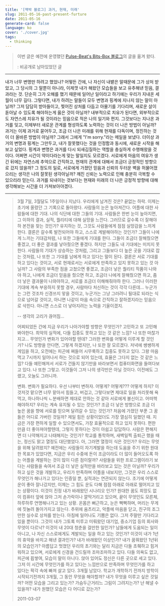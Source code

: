 ```yaml
---
title: '[맥박 블로그] 과거, 현재, 미래'
slug: 2011-05-16-past-present-furture
date: 2011-05-16
generate-card: false
language: ko
cover: './cover.jpg'
tags:
  - thinking
---
```


> 이번 글은 예전에 운영했던 [Pulse-Beat's Bits-Box 블로그](https://pulsebeat.tistory.com/)의 글을 옮겨 왔다.
>
> : 비공개로 남아있었던 글

---

내가 너무 변명만 하려고 했었나? 어떻든 간에, 나 자신이 내뱉은 말때문에 그가 상처 받았고, 그 당시의 그 말뿐이 아니라, 이제껏 내가 해왔던 모습들을 보고 유추해낸 믿음, 결과라는 것. 단순히 그가 오해를 했기 때문에 일어난 일이라고 하기에는 우리가 지내온 세월이 너무 길다. 그렇다면, 내가 하려는 말들이 모두 변명과 핑계에 지나지 않는 말이 아닐까? 그저 담담히 받아들이고, 찢어진 상처를 다듬고 아물기를 기다리며, 새로운 살이 돋아날 수 있도록 해야하는게 옳은 것이 아닐까? 내부적으로 치유가 된다면, 외부적으로도 자연스레 치유가 될 것이라는 믿음으로 적은 나의 일기와 편지. 그것보다는 지나온 과거를 잊고, 이제부터 새로운 관계를 형성하도록 노력하는 것이 더 나은 방법이 아닐까? 과거는 이제 과거로 묻어두고, 조금 더 나은 미래를 위해 현재를 다독이며, 정진하는 것이 더 올바른 방법이 아닐까?
그래서 그에게 "I'm sorry."라는 메일을 보냈다. 더이상 과거의 변명과 핑계는 그만두고, 내가 잘못했다는 것을 인정함과 동시에, 새로운 시작을 해보고 싶었다. 핑계과 변명은 과거를 다시 되새김질하는 역할을 충실하게 수행해왔을 것이다. 어쩌면 시간이 약이다라는게 맞는 말일지도 모르겠다. 서로에게 마음의 여유가 생긴 뒤에는 자연스레 추억으로 간직하고, 현재의 관계에 대해서 조금더 긍정적인 방향으로 갔지 않을까? 그 정도의 일로, 서로에게 가졌던 믿음과 신뢰의 두터운 벽을 허물어졌으리는 생각은 나의 잘못된 생각아닐까? 깨진 신뢰는 노력으로 인해 충분히 극복할 수 있으리라 믿는다. 과거를 되내이는 것보다는 현재와 미래의 더 나은 긍정적 방향에 대해 생각해보는 시간을 더 가져보아야겠다.

---

> 3월 7일, 3월달도 1주일이나 지났다. 우리에게 남겨진 것은? 끝없는 하락. 이제는 초기에 올렸던 그 기록으로 돌아왔다. 사람들의 눈은 높아져간다. 어플에 대한 사람들에 대한 기대. 나의 식단에 대한 그들의 기대. 사람들은 한번 눈이 높아지면, 그 이하의 결과, 실적, 퀄리티에 대해 실망을 느낀다. 그러므로 갈수록 더 잘해야하 본전을 찾는 것인가? 유지하는 것, 그것도 사람들에게 점점 실망감을 느끼게 한다. 결론은 갈수록 발전되어야 하고, 스스로 계발해야하는 것인가? 그들이 나에게 느끼는 기대감처럼, 나 또한 그들에게 기대를 한다. 그들이 조금더 잘해줬으면 좋겠고, 더 좋은 결과를 낳아줬으면 좋겠다. 하지만 그들도 내 기대에는 미치지 못한다. 사람들의 기대가 상승하는 것처럼, 그리고 그들보다 더 높은 곳을 기대로 잡는 것처럼, 나 또한 그 기대를 남에게 하고 있다는 말이 된다. 결론은 서로 기대를 하고 있다는 것이고, 서로 현재로서는 서로에게 만족하고 있지 못하고 있는 것 아닐까? 그 사람의 부족한 점을 고쳤으면 좋겠고, 조금더 낳은 퀄리티 작품이 나와야 하고, 나에게 조금더 믿음을 줬으면 하고, 조금더 나에게 잘해줬으면 하고, 좀 더 낳은 결과물이 나와야하고, 서로를 조금더 이해해줘야하 한다. 그러나 이러한 기대에 계속 부응하지 못할 경우, 사람마다 처신하는 것이 각각 다른데... 누군가는 그런 것조차 신경쓰지 앟을 것이고, 누군가는 그냥 그러려니 될대로 되라는 식으로 넘어갈 것이고, 아니면 나같이 마음 속으로 간직하고 잘하겠지라는 믿음으로 삭힌다. 아니면 스스로 더 낳아지려는 노력을 기울이겠지.
>
> -- 생각의 고리가 끊어짐...
>
> 어찌되었든 간에 지금 우리가 나아가야할 방향은 무엇인가? 고민하고 또 고민해봐야한다. 최악의 실적에, 다들 집중도 못하고 있는 것 같은 느낌? 나 또한 마찮가지고... 무엇인가 변화가 있어야할 텐데? 그러한 변화를 어떻게 이루게 할 것인가? 나도 방향을 안다면, 그렇게 하겠지만, 나 또한 잘 모르겠다. 저녁에 쌩쌩하게 게임을 하고, 오전에는 피곤에 쪄들어 시무룩하고 집중도 못하고 있다. 그왕 마음 먹고 7시까지 일어나서 하는 것으로 되어 있는데, 효율은 그다지 없는 것 같은 느낌? 다들 예민해져서 서로가 건들지 않기만을 바라보면서 컴퓨터화면을 들여다보고 있다. 나 또한 그렇고. 이것들이 그저 나의 생각만은 아닐 것이다. 이전에도 그랬고, 오늘도 그러니까.
>
> 변화. 변화가 필요하다. 우선 나부터 변하자. 어떻게? 어떻게??? 어떻게 하지? 이것저것 맡으면 너무 맡아서 힘들고, 버겁고, 그렇다보면 제대로 일을 처리못해 욕먹고, 하나하나씩 ㄴ분배하면 제대로 안하는 것 같아 서로에게 불신이고. 어떠헥 해야하지? 우리는 계속 유지될 수 있는 것인가? 조금 더 낳은 방향으로 조금 더 높은 꿈을 향에 서로를 믿으며 달려갈 수 있는 것인가? 처음에 가졌던 부푼 그 꿈들은 어디로 가버린 것일까? 제일 힘든 상황이었더도 가장 열심히 일했던 때. 지금은 가장 편하게 일할 수 있으면서도, 가장 효율적으로 하고 있지 못하다. 편한 만큼 더 좋아져야할텐데, 그렇지 못하다는 것이 아쉽고 답답하다. 사람은 편해지면 더 나약해지고 나태해지는 것인가? 학교를 통학하며, 새벽일찍 출퇴근 했을 때는, 정신도 맑고 열정도 대단했었다. 아, 그러면 열정이 식은 것인가? 우리는 무엇을 위해 달려왔지? 예전에는 사람들이 자기계발을 하는데 도움을 주기 위한 원대한 목표가 있었다면, 지금은 우리 수중에 돈이 조금이라도 더 많이 들어오도록 하는 어플을 계발하는 것이 많이 다른 점이랄까? 사람들을 위한 프로그램이라기 보다는 사람들을 속여서 조금 더 낳은 실적만을 바라보고 있는 것은 아닐까? 우리가 하고 싶은 것을 개발하고, 우리가 만족하며 어플을 내보지만, 그것은 우리 스스로 무엇인가 해나가고 있다는 인증일 뿐, 실적과는 연관되지 않는다. 초기에 어떻게 운이 좋아 잘나갔지만, 이제는 그 힘도 운도 다해 점점 아래로 아래로 떨어지고 있는 상황이다. 이것이 진정 내가 바래왔던 시나리오 인가? 원대한 꿈도 희망도 없이 컴퓨터 앞에 앉아 그저 손가락이나 깔딱거리고 있으며, 끝이 무엇인도 모른체, 하루하루 연명해나가고 있는 상황. 온몸은 뻐근하고, 눈은 뻑뻑하며, 머리는 무게에 짓눌려 돌아가지고 않는다. 추위에 움츠리고, 악플에 마음을 닫고, 친구의 조그만한 실수로 상처를 받는다. 아침에 일어나도 기쁨은 없다. 그저 주말만 기다리고 있을 뿐이다. 그것이 내가 그토록 미루고 미뤄왔던 대기업, 중소기업 등의 회사와 무엇이 다르낙? 이것이 내 20대 청춘을 걸만한 일인가? 남들에게 도움되는 일이 아니고, 나 자신 스스로에게도 계발되는 일을 하고 있는 것인가? 이것이 내가 1년의 휴악을 바치고 해낸 결과인가? 내가 바래왔던 이상인가? 내가 꿈꿔왔던 1년뒤의 모습인가? 아름답고 멋졌던 우리의 초기와는 달리 지금은 다들 초췌하고 힘겨워하고 있으며, 서로에게 신경을 건드릴까 조마조마하고 있다. 다들 의욕도 없고, 피곤에 휩쌓여, 모습이 말이 아니다. 앉아 있어도 정신은 다른 곳으로 세고 있다. 그저 이 시간에 무엇인가를 하고 있다는 느낌만으로 만족하며 무엇인가를 하고 있다는 팍각 속에 빠져 살고 있다. 3개월 남았다. 학교가 개학하기 전까지 방학이 시작되기전까지 3개월, 그 동안 무엇을 해야할까? 내가 무엇을 이루고 싶은 것일까? 어떤 모습을 그리고 있는가? 가슴두근거리느 그림이 그려지는가? 난 해낼 수 있을까? 내가 원했던 모습은 다 어디로 갔는가?
>
> 2011-03-07
